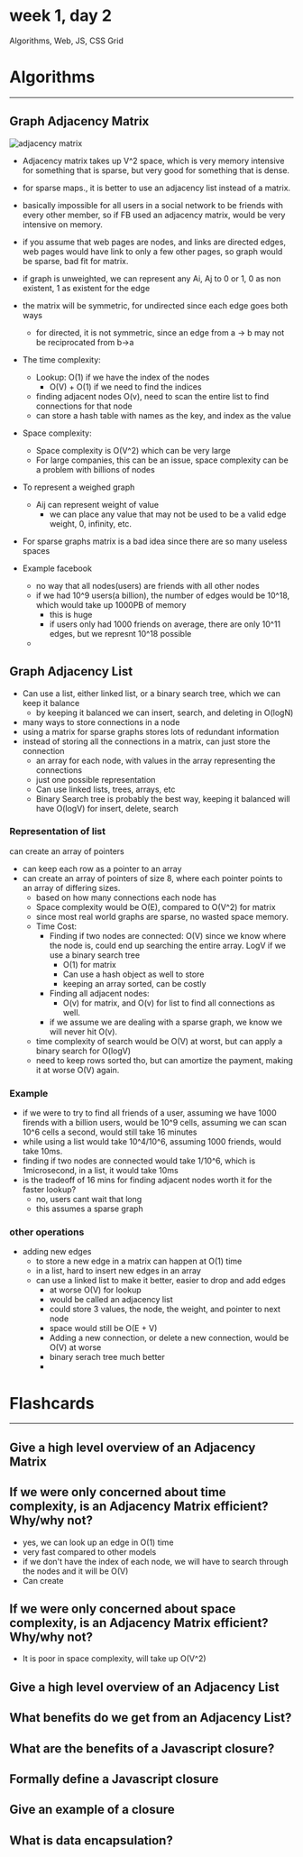# week 1, day 2
Algorithms, Web, JS, CSS Grid

# Algorithms
---
## Graph Adjacency Matrix
![adjacency matrix](adjacency_matrix.jpg)
- Adjacency matrix takes up V^2 space, which is very memory intensive for something that is sparse, but very good for something that is dense. 
- for sparse maps., it is better to use an adjacency list instead of a matrix.
- basically impossible for all users in a social network to be friends with every other member, so if FB used an adjacency matrix, would be very intensive on memory.
- if you assume that web pages are nodes, and links are directed edges, web pages would have link to only a few other pages, so graph would be sparse, bad fit for matrix.
- if graph is unweighted, we can represent any Ai, Aj to 0 or 1, 0 as non existent, 1 as existent for the edge
- the matrix will be symmetric, for undirected since each edge goes both ways
  - for directed, it is not symmetric, since an edge from a -> b may not be reciprocated from b->a
- The time complexity:
  - Lookup: O(1) if we have the index of the nodes
    - O(V) + O(1) if we need to find the indices
  - finding adjacent nodes O(v), need to scan the entire list to find connections for that node
  - can store a hash table with names as the key, and index as the value
- Space complexity:
  - Space complexity is O(V^2) which can be very large
  - For large companies, this can be an issue, space complexity can be a problem with billions of nodes

- To represent a weighed graph
  - Aij can represent weight of value
    - we can place any value that may not be used to be a valid edge weight, 0, infinity, etc.
- For sparse graphs matrix is a bad idea since there are so many useless spaces
- Example facebook
  - no way that all nodes(users) are friends with all other nodes
  - if we had 10^9 users(a billion), the number of edges would be 10^18, which would take up 1000PB of memory
    - this is huge
    - if users only had 1000 friends on average, there are only 10^11 edges, but we represnt 10^18 possible
  - 

## Graph Adjacency List
- Can use a list, either linked list, or a binary search tree, which we can keep it balance
  - by keeping it balanced we can insert, search, and deleting in O(logN)
- many ways to store connections in a node
- using a matrix for sparse graphs stores lots of redundant information
- instead of storing all the connections in a matrix, can just store the connection
  - an array for each node, with values in the array representing the connections
  - just one possible representation
  - Can use linked lists, trees, arrays, etc
  - Binary Search tree is probably the best way, keeping it balanced will have O(logV) for insert, delete, search

### Representation of list
can create an array of pointers
- can keep each row as a pointer to an array 
- can create an array of pointers of size 8, where each pointer points to an array of differing sizes.
  - based on how many connections each node has
  - Space complexity would be O(E), compared to O(V^2) for matrix
  - since most real world graphs are sparse, no wasted space memory.
  - Time Cost:
    - Finding if two nodes are connected: O(V) since we know where the node is, could end up searching the entire array. LogV if we use a binary search tree
      - O(1) for matrix
      - Can use a hash object as well to store
      - keeping an array sorted, can be costly
    - Finding all adjacent nodes:
      - O(v) for matrix, and O(v) for list to find all connections as well.
    - if we assume we are dealing with a sparse graph, we know we will never hit O(v).
  - time complexity of search would be O(V) at worst, but can apply a binary search for O(logV)
  - need to keep rows sorted tho, but can amortize the payment, making it at worse O(V) again.

### Example
- if we were to try to find all friends of a user, assuming we have 1000 firends with a billion users, would be 10^9 cells, assuming we can scan 10^6 cells a second, would still take 16 minutes
- while using a list would take 10^4/10^6, assuming 1000 friends, would take 10ms.
- finding if two nodes are connected would take 1/10^6, which is 1microsecond, in a list, it would take 10ms
- is the tradeoff of 16 mins for finding adjacent nodes worth it for the faster lookup?
  - no, users cant wait that long
  - this assumes a sparse graph

### other operations
-  adding new edges
   -  to store a new edge in a matrix can happen at O(1) time
   -  in a list, hard to insert new edges in an array
   -  can use a linked list to make it better, easier to drop and add edges
      -  at worse O(V) for lookup
      -  would be called an adjacency list
      -  could store 3 values, the node, the weight, and pointer to next node
      -  space would still be O(E + V)
      -  Adding a new connection, or delete a new connection, would be O(V) at worse
      -  binary serach tree much better
      -  

# Flashcards
---

## Give a high level overview of an Adjacency Matrix


## If we were only concerned about time complexity, is an Adjacency Matrix efficient? Why/why not?
- yes, we can look up an edge in O(1) time
- very fast compared to other models
- if we don't have the index of each node, we will have to search through the nodes and it will be O(V)
- Can create 


## If we were only concerned about space complexity, is an Adjacency Matrix efficient? Why/why not?
- It is poor in space complexity, will take up O(V^2) 

## Give a high level overview of an Adjacency List


## What benefits do we get from an Adjacency List?


## What are the benefits of a Javascript closure?


## Formally define a Javascript closure


## Give an example of a closure


## What is data encapsulation?
